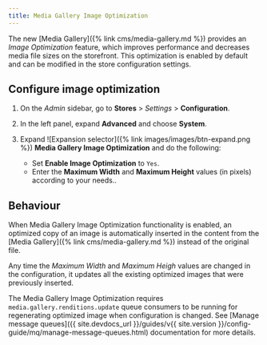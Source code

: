 ```yaml
---
title: Media Gallery Image Optimization
---
```


The new [Media Gallery]({% link cms/media-gallery.md %}) provides an _Image Optimization_ feature, which improves performance and decreases media file sizes on the storefront. This optimization is enabled by default and can be modified in the store configuration settings.

## Configure image optimization

1. On the _Admin_ sidebar, go to **Stores** > _Settings_ > **Configuration**.

1. In the left panel, expand **Advanced** and choose **System**.

1. Expand ![Expansion selector]({% link images/images/btn-expand.png %}) **Media Gallery Image Optimization** and do the following:

   - Set **Enable Image Optimization** to `Yes`.
   - Enter the **Maximum Width** and **Maximum Height** values (in pixels) according to your needs..

## Behaviour

When Media Gallery Image Optimization functionality is enabled, an optimized copy of an image is automatically inserted in the content from the [Media Gallery]({% link cms/media-gallery.md %}) instead of the original file.

Any time the _Maximum Width_ and _Maximum Heigh_ values are changed in the configuration, it updates all the existing optimized images that were previously inserted.

The Media Gallery Image Optimization requires `media.gallery.renditions.update` queue consumers to be running for regenerating optimized image when configuration is changed. See [Manage message queues]({{ site.devdocs_url }}/guides/v{{ site.version }}/config-guide/mq/manage-message-queues.html) documentation for more details.

